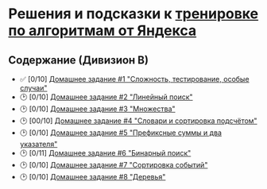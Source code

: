 # Решения и подсказки к [тренировке по алгоритмам от Яндекса](https://yandex.ru/yaintern/algorithm-training)

## Содержание (Дивизион В)

- :white_check_mark: [0/10] [Домашнее задание #1 "Сложность, тестирование, особые случаи"](hw1/)
- 🕑 [0/10] [Домашнее задание #2 "Линейный поиск"](hw2/)
- 🕑 [0/10] [Домашнее задание #3 "Множества"](hw3/)
- 🕑 [00/10] [Домашнее задание #4 "Словари и сортировка подсчётом"](hw4/)
- 🕑 [0/10] [Домашнее задание #5 "Префиксные суммы и два указателя"](hw5/)
- 🕑 [0/11] [Домашнее задание #6 "Бинарный поиск"](hw6/)
- 🕑 [0/10] [Домашнее задание #7 "Сортировка событий"](hw7/)
- 🕑  [0/10] [Домашнее задание #8 "Деревья"](hw8/)

